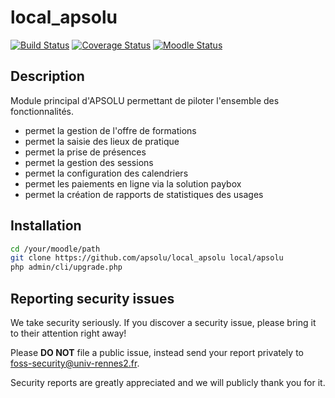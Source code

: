 # local_apsolu

[![Build Status](https://github.com/apsolu/local_apsolu/workflows/Moodle%20Plugin%20CI/badge.svg?branch=main)](https://github.com/apsolu/local_apsolu/actions)
[![Coverage Status](https://coveralls.io/repos/github/apsolu/local_apsolu/badge.svg?branch=main)](https://coveralls.io/github/apsolu/local_apsolu?branch=main)
[![Moodle Status](https://img.shields.io/badge/moodle-5.0-blue)](https://moodle.org)


## Description

Module principal d'APSOLU permettant de piloter l'ensemble des fonctionnalités.

* permet la gestion de l'offre de formations
* permet la saisie des lieux de pratique
* permet la prise de présences
* permet la gestion des sessions
* permet la configuration des calendriers
* permet les paiements en ligne via la solution paybox
* permet la création de rapports de statistiques des usages


## Installation

```bash
cd /your/moodle/path
git clone https://github.com/apsolu/local_apsolu local/apsolu
php admin/cli/upgrade.php
```


## Reporting security issues

We take security seriously. If you discover a security issue, please bring it
to their attention right away!

Please **DO NOT** file a public issue, instead send your report privately to
[foss-security@univ-rennes2.fr](mailto:foss-security@univ-rennes2.fr).

Security reports are greatly appreciated and we will publicly thank you for it.
